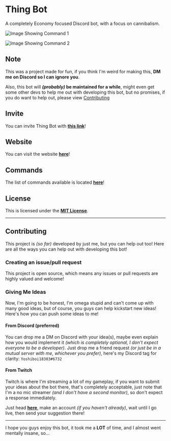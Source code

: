 # Thing Bot

A completely Economy focused Discord bot, with a focus on cannibalism.

![Image Showing Command 1](https://cdn.discordapp.com/attachments/1028104425371340851/1106733993472299139/image.png)

![Image Showing Command 2](https://cdn.discordapp.com/attachments/1028104425371340851/1106734187408527391/image.png)

## Note

This was a project made for fun, if you think I'm weird for making this, **DM me on Discord so I can ignore you**.

Also, this bot will **_(probably)_ be maintained for a while**, might even get some other devs to help me out with developing this bot, but no promises, if you do want to help out, please view [Contributing]()

## Invite

You can invite Thing Bot with **[this link](https://discord.com/oauth2/authorize?client_id=1018935466101309512&permissions=414531836992&scope=bot%20applications.commands)**!

## Website

You can visit the website **[here](https://thing-bot-yoshiboi18303.vercel.app/)**!

## Commands

The list of commands available is located **[here](https://thing-bot-yoshiboi18303.vercel.app/commands)**!

## License

This is licensed under the **[MIT License](https://github.com/Yoshiboi18303/Thing-Bot/blob/main/LICENSE)**.

---

## Contributing

This project is _(so far)_ developed by just me, but you can help out too! Here are all the ways you can help out with developing this bot!

### Creating an issue/pull request

This project is open source, which means any issues or pull requests are highly valued and welcome!

### Giving Me Ideas

Now, I'm going to be honest, I'm omega stupid and can't come up with many good ideas, but of course, you guys can help kickstart new ideas! Here's how you can push some ideas to me!

#### From Discord (preferred)

You can drop me a DM on Discord with your idea(s), maybe even explain how you would implement it _(which is completely optional, I don't expect everyone to be a developer)_. Just drop me a friend request _(or just be in a mutual server with me, whichever you prefer)_, here's my Discord tag for clarity: `Yoshiboi18303#6732`

#### From Twitch

Twitch is where I'm streaming a lot of my gameplay, if you want to submit your ideas about the bot there, that's completely acceptable, just note that I'm a no mic streamer _(and I don't have a second monitor)_, so don't expect a response immediately.

Just head **[here](https://twitch.tv/yoshiboi18303)**, make an account _(if you haven't already)_, wait until I go live, then send your suggestion there!

---

I hope you guys enjoy this bot, it took me a **LOT** of time, and I almost went mentally insane, so...
